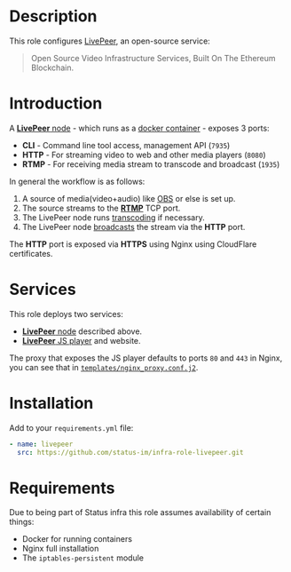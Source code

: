 # Description

This role configures [LivePeer](https://livepeer.org/), an open-source service:

>Open Source Video Infrastructure Services, Built On The Ethereum Blockchain.

# Introduction

A [__LivePeer__ node](https://livepeer.readthedocs.io/en/latest/node.html) - which runs as a [docker container](https://hub.docker.com/r/statusteam/livepeer/) - exposes 3 ports:

* __CLI__ - Command line tool access, management API (`7935`)
* __HTTP__ - For streaming video to web and other media players (`8080`)
* __RTMP__ - For receiving media stream to transcode and broadcast (`1935`)

In general the workflow is as follows:

1. A source of media(video+audio) like [OBS](https://obsproject.com/) or else is set up.
2. The source streams to the [__RTMP__](https://en.wikipedia.org/wiki/Real-Time_Messaging_Protocol) TCP port.
3. The LivePeer node runs [transcoding](https://livepeer.readthedocs.io/en/latest/transcoding.html) if necessary.
4. The LivePeer node [broadcasts](https://livepeer.readthedocs.io/en/latest/broadcasting.html) the stream via the __HTTP__ port.

The __HTTP__ port is exposed via __HTTPS__ using Nginx using CloudFlare certificates.

# Services

This role deploys two services:

* [__LivePeer__ node](https://github.com/livepeer/go-livepeer) described above.
* [__LivePeer__ JS player](https://github.com/livepeer/livepeerjs/tree/master/packages/player) and website.

The proxy that exposes the JS player defaults to ports `80` and `443` in Nginx, you can see that in [`templates/nginx_proxy.conf.j2`](templates/nginx_proxy.conf.j2).

# Installation

Add to your `requirements.yml` file:
```yaml
- name: livepeer
  src: https://github.com/status-im/infra-role-livepeer.git
```

# Requirements

Due to being part of Status infra this role assumes availability of certain things:

* Docker for running containers
* Nginx full installation
* The `iptables-persistent` module
